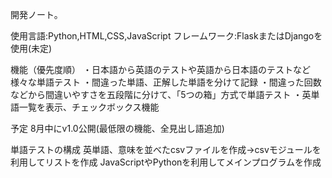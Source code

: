 開発ノート。

使用言語:Python,HTML,CSS,JavaScript
フレームワーク:FlaskまたはDjangoを使用(未定)

機能（優先度順）
・日本語から英語のテストや英語から日本語のテストなど様々な単語テスト
・間違った単語、正解した単語を分けて記録
・間違った回数などから間違いやすさを五段階に分けて、「5つの箱」方式で単語テスト
・英単語一覧を表示、チェックボックス機能

予定
8月中にv1.0公開(最低限の機能、全見出し語追加)

単語テストの構成
英単語、意味を並べたcsvファイルを作成→csvモジュールを利用してリストを作成
JavaScriptやPythonを利用してメインプログラムを作成